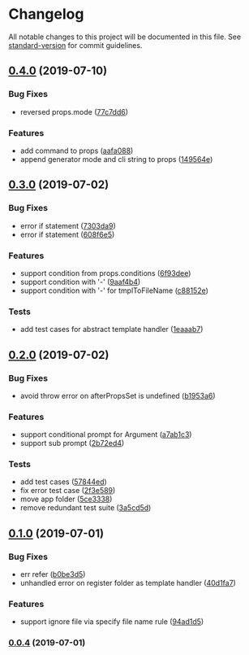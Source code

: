# Changelog

All notable changes to this project will be documented in this file. See [standard-version](https://github.com/conventional-changelog/standard-version) for commit guidelines.

## [0.4.0](https://github.com/deepexi/yo-power-generator/compare/v0.3.0...v0.4.0) (2019-07-10)


### Bug Fixes

* reversed props.mode ([77c7dd6](https://github.com/deepexi/yo-power-generator/commit/77c7dd6))


### Features

* add command to props ([aafa088](https://github.com/deepexi/yo-power-generator/commit/aafa088))
* append generator mode and cli string to props ([149564e](https://github.com/deepexi/yo-power-generator/commit/149564e))



## [0.3.0](https://github.com/deepexi/yo-power-generator/compare/v0.2.0...v0.3.0) (2019-07-02)


### Bug Fixes

* error if statement ([7303da9](https://github.com/deepexi/yo-power-generator/commit/7303da9))
* error if statement ([608f6e5](https://github.com/deepexi/yo-power-generator/commit/608f6e5))


### Features

* support condition from props.conditions ([6f93dee](https://github.com/deepexi/yo-power-generator/commit/6f93dee))
* support condition with '-' ([9aaf4b4](https://github.com/deepexi/yo-power-generator/commit/9aaf4b4))
* support condition with '-' for tmplToFileName ([c88152e](https://github.com/deepexi/yo-power-generator/commit/c88152e))


### Tests

* add test cases for abstract template handler ([1eaaab7](https://github.com/deepexi/yo-power-generator/commit/1eaaab7))



## [0.2.0](https://github.com/deepexi/yo-power-generator/compare/v0.1.0...v0.2.0) (2019-07-02)


### Bug Fixes

* avoid throw error on afterPropsSet is undefined ([b1953a6](https://github.com/deepexi/yo-power-generator/commit/b1953a6))


### Features

* support conditional prompt for Argument ([a7ab1c3](https://github.com/deepexi/yo-power-generator/commit/a7ab1c3))
* support sub prompt ([2b72ed4](https://github.com/deepexi/yo-power-generator/commit/2b72ed4))


### Tests

* add test cases ([57844ed](https://github.com/deepexi/yo-power-generator/commit/57844ed))
* fix error test case ([2f3e589](https://github.com/deepexi/yo-power-generator/commit/2f3e589))
* move app folder ([5ce3338](https://github.com/deepexi/yo-power-generator/commit/5ce3338))
* remove redundant test suite ([3a5cd5d](https://github.com/deepexi/yo-power-generator/commit/3a5cd5d))



## [0.1.0](https://github.com/deepexi/yo-power-generator/compare/v0.0.4...v0.1.0) (2019-07-01)


### Bug Fixes

* err refer ([b0be3d5](https://github.com/deepexi/yo-power-generator/commit/b0be3d5))
* unhandled error on register folder as template handler ([40d1fa7](https://github.com/deepexi/yo-power-generator/commit/40d1fa7))


### Features

* support ignore file via specify file name rule ([94ad1d5](https://github.com/deepexi/yo-power-generator/commit/94ad1d5))



### [0.0.4](https://github.com/deepexi/yo-power-generator/compare/v0.0.3...v0.0.4) (2019-07-01)
